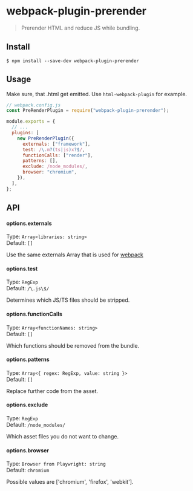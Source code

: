 # webpack-plugin-prerender

> Prerender HTML and reduce JS while bundling.

## Install

```
$ npm install --save-dev webpack-plugin-prerender
```

## Usage

Make sure, that .html get emitted. Use `html-webpack-plugin` for example.

```js
// webpack.config.js
const PreRenderPlugin = require("webpack-plugin-prerender");

module.exports = {
  // ...
  plugins: [
    new PreRenderPlugin({
      externals: ["framework"],
      test: /\.m?(ts|js)x?$/,
      functionCalls: ["render"],
      patterns: [],
      exclude: /node_modules/,
      browser: "chromium",
    }),
  ],
};
```

## API

#### options.externals

Type: `Array<libraries: string>`<br>
Default: `[]`

Use the same externals Array that is used for [webpack](https://webpack.js.org/configuration/externals/)

#### options.test

Type: `RegExp`<br>
Default: `/\.js\$/`

Determines which JS/TS files should be stripped.

#### options.functionCalls

Type: `Array<functionNames: string>`<br>
Default: `[]`

Which functions should be removed from the bundle.

#### options.patterns

Type: `Array<{ regex: RegExp, value: string }>`<br>
Default: `[]`

Replace further code from the asset.

#### options.exclude

Type: `RegExp`<br>
Default: `/node_modules/`

Which asset files you do not want to change.

#### options.browser

Type: `Browser from Playwright: string`<br>
Default: `chromium`

Possible values are ['chromium', 'firefox', 'webkit'].
